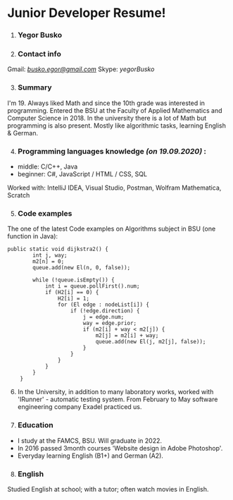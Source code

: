 # **Junior Developer Resume!**

1. ### Yegor Busko

2. ### Contact info
Gmail: *busko.egor@gmail.com*
Skype: *yegorBusko*

3. ### Summary  
I'm 19. Always liked Math and since the 10th grade was interested in programming. 
Entered the BSU at the Faculty of Applied Mathematics and Computer Science in 2018. 
In the university there is a lot of Math but programming is also present. 
Mostly like algorithmic tasks, learning English & German. 

4. ### Programming languages knowledge *(on 19.09.2020)* :

* middle:   C/C++, Java
* beginner: C#, JavaScript / HTML / CSS, SQL

Worked with: IntelliJ IDEA, Visual Studio, Postman, Wolfram Mathematica, Scratch
	

5. ### Code examples
The one of the latest Code examples on Algorithms subject in BSU 
(one function in Java):

```
public static void dijkstra2() {
        int j, way;
        m2[n] = 0;
        queue.add(new El(n, 0, false));

        while (!queue.isEmpty()) {
            int i = queue.pollFirst().num;
            if (H2[i] == 0) {
                H2[i] = 1;
                for (El edge : nodeList[i]) {
                    if (!edge.direction) {
                        j = edge.num;
                        way = edge.prior;
                        if (m2[i] + way < m2[j]) {
                            m2[j] = m2[i] + way;
                            queue.add(new El(j, m2[j], false));
                        }
                    }
                }
            }
        }
    }
```

6. In the University, in addition to many laboratory works, worked with 'IRunner' - automatic testing system. 
From February to May software engineering company Exadel practiced us.

7. ### Education 
- I study at the FAMCS, BSU. Will graduate in 2022. 
- In 2016 passed 3month courses 'Website design in Adobe Photoshop'.
- Everyday learning English (B1+) and German (A2).

8. ### English  
Studied English at school; with a tutor; often watch movies in English.